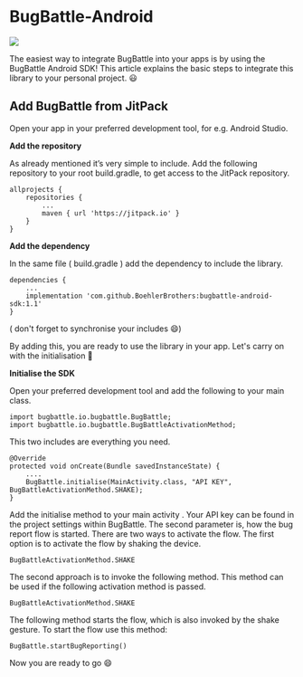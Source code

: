 # BugBattle-Android 
[![](https://jitpack.io/v/BoehlerBrothers/bugbattle-android-sdk.svg)](https://jitpack.io/#BoehlerBrothers/bugbattle-android-sdk)

The easiest way to integrate BugBattle into your apps is by using the BugBattle Android SDK! This article explains the basic steps to integrate this library to your personal project. 😃

## Add BugBattle from JitPack
Open your app in your preferred  development tool, for e.g. Android Studio.

**Add the repository**

As already mentioned  it’s very simple to include. Add the following repository to your root build.gradle, to get access to the JitPack repository.
```
allprojects {
    repositories {
        ...
        maven { url 'https://jitpack.io' }
    }
}
```

**Add the dependency**

In the same file ( build.gradle ) add the dependency to include the library. 
```
dependencies {
    ...
    implementation 'com.github.BoehlerBrothers:bugbattle-android-sdk:1.1'
}
```
( don't forget to synchronise your includes 😄)

By adding this, you are ready to use the library in your app. Let's carry on with the initialisation 🎉


**Initialise the SDK**

Open your preferred development tool and add the following to your main class.

```
import bugbattle.io.bugbattle.BugBattle;  
import bugbattle.io.bugbattle.BugBattleActivationMethod; 
```
This two includes are everything you need.
```
@Override      
protected void onCreate(Bundle savedInstanceState) {          
    .... 
    BugBattle.initialise(MainActivity.class, "API KEY", BugBattleActivationMethod.SHAKE);            
} 
```
Add the initialise method to your main activity . Your API key can be found in the project settings within BugBattle. The second parameter is, how the bug report flow is started. There are two ways to activate the flow. The first option is to activate the flow by shaking the device. 
```
BugBattleActivationMethod.SHAKE
```
The second approach is to invoke the following method. This method can be used if the following activation method is passed.
```
BugBattleActivationMethod.SHAKE
```
The following method starts the flow, which is also invoked by the shake gesture. To start the flow use this method:
```
BugBattle.startBugReporting()
```
Now you are ready to go 😄
